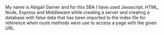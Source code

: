 My name is Abigail Garner and for this SBA I have used Javascript, HTML, Node, Express and Middleware while creating a server and creating a database with false data that has been imported to the index file for reference when route methods were use to access a page with the given URL. 
